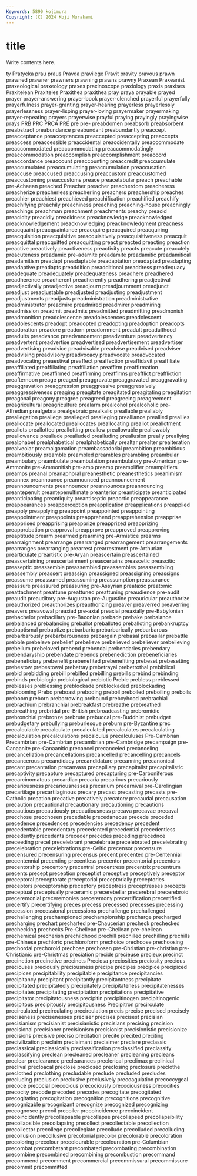```yaml
---
Keywords: 5890 kojimura
Copyright: (C) 2024 Koji Murakami
---
```


# title

Write contents here.



ty Pratyeka prau praus
Pravda pravilege Pravit pravity pravous prawn prawned prawner prawners prawning
prawns prawny Praxean Praxeanist praxeological praxeology praxes praxinoscope praxiology praxis
praxises Praxitelean Praxiteles Praxithea praxithea pray praya prayable prayed prayer
prayer-answering prayer-book prayer-clenched prayerful prayerfully prayerfulness prayer-granting prayer-hearing prayerless prayerlessly
prayerlessness prayer-lisping prayer-loving prayermaker prayermaking prayer-repeating prayers prayerwise prayful praying
prayingly prayingwise prays PRB PRC PRCA PRE pre pre- preabdomen
preabsorb preabsorbent preabstract preabundance preabundant preabundantly preaccept preacceptance preacceptances preaccepted
preaccepting preaccepts preaccess preaccessible preaccidental preaccidentally preaccommodate preaccommodated preaccommodating preaccommodatingly
preaccommodation preaccomplish preaccomplishment preaccord preaccordance preaccount preaccounting preaccredit preaccumulate preaccumulated
preaccumulating preaccumulation preaccusation preaccuse preaccused preaccusing preaccustom preaccustomed preaccustoming preaccustoms
preace preacetabular preach preachable pre-Achaean preached Preacher preacher preacherdom preacheress
preacherize preacherless preacherling preachers preachership preaches preachier preachiest preachieved preachification
preachified preachify preachifying preachily preachiness preaching preaching-house preachingly preachings preachman
preachment preachments preachy preacid preacidity preacidly preacidness preacknowledge preacknowledged preacknowledgement
preacknowledging preacknowledgment preacness preacquaint preacquaintance preacquire preacquired preacquiring preacquisition preacquisitive
preacquisitively preacquisitiveness preacquit preacquittal preacquitted preacquitting preact preacted preacting preaction
preactive preactively preactiveness preactivity preacts preacute preacutely preacuteness preadamic pre-adamite
preadamite preadamitic preadamitical preadamitism preadapt preadaptable preadaptation preadapted preadapting preadaptive
preadapts preaddition preadditional preaddress preadequacy preadequate preadequately preadequateness preadhere preadhered
preadherence preadherent preadherently preadhering preadjectival preadjectivally preadjective preadjourn preadjournment preadjunct
preadjust preadjustable preadjusted preadjusting preadjustment preadjustments preadjusts preadministration preadministrative preadministrator
preadmire preadmired preadmirer preadmiring preadmission preadmit preadmits preadmitted preadmitting preadmonish
preadmonition preadolescence preadolescences preadolescent preadolescents preadopt preadopted preadopting preadoption preadopts
preadoration preadore preadorn preadornment preadult preadulthood preadults preadvance preadvancement preadventure
preadvertency preadvertent preadvertise preadvertised preadvertisement preadvertiser preadvertising preadvice preadvisable preadvise
preadvised preadviser preadvising preadvisory preadvocacy preadvocate preadvocated preadvocating preaestival preaffect
preaffection preaffidavit preaffiliate preaffiliated preaffiliating preaffiliation preaffirm preaffirmation preaffirmative preaffirmed
preaffirming preaffirms preafflict preaffliction preafternoon preage preaged preaggravate preaggravated preaggravating
preaggravation preaggression preaggressive preaggressively preaggressiveness preaging preagitate preagitated preagitating preagitation
preagonal preagony preagree preagreed preagreeing preagreement preagricultural preagriculture prealarm prealcohol
prealcoholic pre-Alfredian prealgebra prealgebraic prealkalic preallable preallably preallegation preallege prealleged
prealleging prealliance preallied preallies preallocate preallocated preallocates preallocating preallot preallotment
preallots preallotted preallotting preallow preallowable preallowably preallowance preallude prealluded prealluding
preallusion preally preallying prealphabet prealphabetical prealphabetically prealtar prealter prealteration prealveolar
preamalgamation preambassadorial preambition preambitious preambitiously preamble preambled preambles preambling preambular
preambulary preambulate preambulation preambulatory pre-American pre-Ammonite pre-Ammonitish pre-amp preamp preamplifier
preamplifiers preamps preanal preanaphoral preanesthetic preanesthetics preanimism preannex preannounce preannounced
preannouncement preannouncements preannouncer preannounces preannouncing preantepenult preantepenultimate preanterior preanticipate preanticipated
preanticipating preantiquity preantiseptic preaortic preappearance preappearances preapperception preapplication preapplications preapplied
preapply preapplying preappoint preappointed preappointing preappointment preappoints preapprehend preapprehension preapprise
preapprised preapprising preapprize preapprized preapprizing preapprobation preapproval preapprove preapproved preapproving
preaptitude prearm prearmed prearming pre-Armistice prearms prearraignment prearrange prearranged prearrangement
prearrangements prearranges prearranging prearrest prearrestment pre-Arthurian prearticulate preartistic pre-Aryan preascertain
preascertained preascertaining preascertainment preascertains preascetic preascitic preaseptic preassemble preassembled preassembles
preassembling preassembly preassert preassign preassigned preassigning preassigns preassume preassumed preassuming
preassumption preassurance preassure preassured preassuring pre-Assyrian preataxic preatomic preattachment preattune
preattuned preattuning preaudience pre-audit preaudit preauditory pre-Augustan pre-Augustine preauricular preauthorize
preauthorized preauthorizes preauthorizing preaver preaverred preaverring preavers preavowal preaxiad pre-axial
preaxial preaxially pre-Babylonian prebachelor prebacillary pre-Baconian prebade prebake prebalance prebalanced
prebalancing preballot preballoted preballoting prebankruptcy prebaptismal prebaptize prebarbaric prebarbarically prebarbarous
prebarbarously prebarbarousness prebargain prebasal prebasilar prebattle prebble prebeleve prebelief prebelieve
prebelieved prebeliever prebelieving prebellum prebeloved prebend prebendal prebendaries prebendary prebendaryship
prebendate prebends prebenediction prebeneficiaries prebeneficiary prebenefit prebenefited prebenefiting prebeset prebesetting
prebestow prebestowal prebetray prebetrayal prebetrothal prebiblical prebid prebidding prebill prebilled
prebilling prebills prebind prebinding prebinds prebiologic prebiological prebiotic Preble prebless
preblessed preblesses preblessing preblockade preblockaded preblockading preblooming Prebo preboast preboding
preboil preboiled preboiling preboils preboom preborn preborrowing prebound preboyhood prebrachial
prebrachium prebranchial prebreakfast prebreathe prebreathed prebreathing prebridal pre-British prebroadcasting prebromidic
prebronchial prebronze prebrute prebuccal pre-Buddhist prebudget prebudgetary prebullying preburlesque preburn
pre-Byzantine prec precalculable precalculate precalculated precalculates precalculating precalculation precalculations precalculus
precalculuses Pre-Cambrian Precambrian pre-Cambrian precambrian pre-Cambridge precampaign pre-Canaanite pre-Canaanitic precancel
precanceled precanceling precancellation precancellations precancelled precancelling precancels precancerous precandidacy precandidature
precanning precanonical precant precantation precanvass precapillary precapitalist precapitalistic precaptivity precapture
precaptured precapturing pre-Carboniferous precarcinomatous precardiac precaria precarious precariously precariousness precariousnesses
precarium precarnival pre-Carolingian precartilage precartilaginous precary precast precasting precasts pre-Catholic
precation precative precatively precatory precaudal precausation precaution precautional precautionary precautioning
precautions precautious precautiously precautiousness precava precavae precaval precchose precchosen precedable
precedaneous precede preceded precedence precedences precedencies precedency precedent precedentable precedentary
precedented precedential precedentless precedently precedents preceder precedes preceding precednce preceeding
precel precelebrant precelebrate precelebrated precelebrating precelebration precelebrations pre-Celtic precensor precensure
precensured precensuring precensus precent precented pre-Centennial precentennial precenting precentless precentor
precentorial precentors precentorship precentory precentral precentress precentrix precentrum precents precept
preception preceptist preceptive preceptively preceptor preceptoral preceptorate preceptorial preceptorially preceptories
preceptors preceptorship preceptory preceptress preceptresses precepts preceptual preceptually preceramic precerebellar
precerebral precerebroid preceremonial preceremonies preceremony precertification precertified precertify precertifying preces
precess precessed precesses precessing precession precessional precessions prechallenge prechallenged prechallenging
prechampioned prechampionship precharge precharged precharging prechart precharted pre-Chaucerian precheck prechecked
prechecking prechecks Pre-Chellean pre-Chellean pre-chellean prechemical precherish prechildhood prechill prechilled
prechilling prechills pre-Chinese prechloric prechloroform prechoice prechoose prechoosing prechordal prechoroid
prechose prechosen pre-Christian pre-christian pre-Christianic pre-Christmas preciation precide precieuse precieux
precinct precinction precinctive precincts Preciosa preciosities preciosity precious preciouses preciously
preciousness precipe precipes precipice precipiced precipices precipitability precipitable precipitance precipitancies
precipitancy precipitant precipitantly precipitantness precipitate precipitated precipitatedly precipitately precipitateness precipitatenesses
precipitates precipitating precipitation precipitations precipitative precipitator precipitatousness precipitin precipitinogen precipitinogenic
precipitous precipitously precipitousness Precipitron precirculate precirculated precirculating precirculation precis precise
precised precisely preciseness precisenesses preciser precises precisest precisian precisianism precisianist
precisianistic precisians precising precision precisional precisioner precisionism precisionist precisionistic precisionize
precisions precisive preciso precitation precite precited preciting precivilization preclaim preclaimant
preclaimer preclare preclassic preclassical preclassically preclassification preclassified preclassify preclassifying preclean
precleaned precleaner precleaning precleans preclear preclearance preclearances preclerical preclimax preclinical
preclival precloacal preclose preclosed preclosing preclosure preclothe preclothed preclothing precludable
preclude precluded precludes precluding preclusion preclusive preclusively precoagulation precoccygeal precoce
precocial precocious precociously precociousness precocities precocity precode precoded precodes precogitate
precogitated precogitating precogitation precognition precognitions precognitive precognizable precognizant precognize precognized
precognizing precognosce precoil precoiler precoincidence precoincident precoincidently precollapsable precollapse precollapsed
precollapsibility precollapsible precollapsing precollect precollectable precollection precollector precollege precollegiate precollude
precolluded precolluding precollusion precollusive precolonial precolor precolorable precoloration precoloring precolour
precolourable precolouration pre-Columbian precombat precombatant precombated precombating precombination precombine precombined
precombining precombustion precommand precommend precomment precommercial precommissural precommissure precommit precommitted
